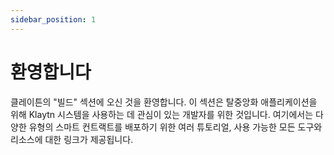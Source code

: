 ```yaml
---
sidebar_position: 1
---
```


# 환영합니다

클레이튼의 "빌드" 섹션에 오신 것을 환영합니다. 이 섹션은 탈중앙화 애플리케이션을 위해 Klaytn 시스템을 사용하는 데 관심이 있는 개발자를 위한 것입니다. 여기에서는 다양한 유형의 스마트 컨트랙트를 배포하기 위한 여러 튜토리얼, 사용 가능한 모든 도구와 리소스에 대한 링크가 제공됩니다.
